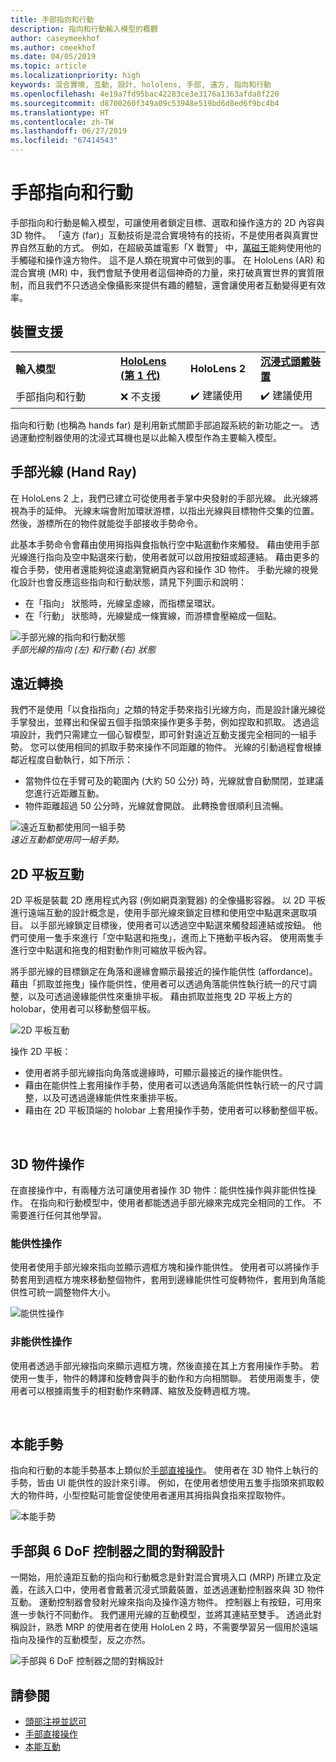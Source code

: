 ```yaml
---
title: 手部指向和行動
description: 指向和行動輸入模型的概觀
author: caseymeekhof
ms.author: cmeekhof
ms.date: 04/05/2019
ms.topic: article
ms.localizationpriority: high
keywords: 混合實境, 互動, 設計, hololens, 手部, 遠方, 指向和行動
ms.openlocfilehash: 4e19a7fd95bac42283ce3e3176a1363afda8f220
ms.sourcegitcommit: d8700260f349a09c53948e519bd6d8ed6f9bc4b4
ms.translationtype: HT
ms.contentlocale: zh-TW
ms.lasthandoff: 06/27/2019
ms.locfileid: "67414543"
---
```

# <a name="point-and-commit-with-hands"></a>手部指向和行動
手部指向和行動是輸入模型，可讓使用者鎖定目標、選取和操作遠方的 2D 內容與 3D 物件。 「遠方 (far)」互動技術是混合實境特有的技術，不是使用者與真實世界自然互動的方式。 例如，在超級英雄電影「X 戰警」  中，[萬磁王](https://en.wikipedia.org/wiki/Magneto_(comics))能夠使用他的手觸碰和操作遠方物件。 這不是人類在現實中可做到的事。 在 HoloLens (AR) 和混合實境 (MR) 中，我們會賦予使用者這個神奇的力量，來打破真實世界的實質限制，而且我們不只透過全像攝影來提供有趣的體驗，還會讓使用者互動變得更有效率。

## <a name="device-support"></a>裝置支援

<table>
<colgroup>
    <col width="33%" />
    <col width="22%" />
    <col width="22%" />
    <col width="22%" />
</colgroup>
<tr>
     <td><strong>輸入模型</strong></td>
     <td><a href="hololens-hardware-details.md"><strong>HoloLens (第 1 代)</strong></a></td>
     <td><strong>HoloLens 2</strong></td>
     <td><a href="immersive-headset-hardware-details.md"><strong>沉浸式頭戴裝置</strong></a></td>
</tr>
<tr>
     <td>手部指向和行動</td>
     <td>❌ 不支援</td>
     <td>✔️ 建議使用</td>
     <td>✔️ 建議使用</td>
</tr>
</table>


指向和行動 (也稱為 hands far) 是利用新式關節手部追蹤系統的新功能之一。 透過運動控制器使用的沈浸式耳機也是以此輸入模型作為主要輸入模型。

## <a name="hand-rays"></a>手部光線 (Hand Ray)

在 HoloLens 2 上，我們已建立可從使用者手掌中央發射的手部光線。 此光線將視為手的延伸。 光線末端會附加環狀游標，以指出光線與目標物件交集的位置。 然後，游標所在的物件就能從手部接收手勢命令。

此基本手勢命令會藉由使用拇指與食指執行空中點選動作來觸發。 藉由使用手部光線進行指向及空中點選來行動，使用者就可以啟用按鈕或超連結。 藉由更多的複合手勢，使用者還能夠從遠處瀏覽網頁內容和操作 3D 物件。 手動光線的視覺化設計也會反應這些指向和行動狀態，請見下列圖示和說明： 

* 在「指向」  狀態時，光線呈虛線，而指標呈環狀。
* 在「行動」  狀態時，光線變成一條實線，而游標會壓縮成一個點。

![手部光線的指向和行動狀態](images/Hand-Rays-720px.jpg)<br>
*手部光線的指向 (左) 和行動 (右) 狀態*

## <a name="transition-between-near-and-far"></a>遠近轉換

我們不是使用「以食指指向」之類的特定手勢來指引光線方向，而是設計讓光線從手掌發出，並釋出和保留五個手指頭來操作更多手勢，例如捏取和抓取。 透過這項設計，我們只需建立一個心智模型，即可針對遠近互動支援完全相同的一組手勢。 您可以使用相同的抓取手勢來操作不同距離的物件。 光線的引動過程會根據鄰近程度自動執行，如下所示：

*  當物件位在手臂可及的範圍內 (大約 50 公分) 時，光線就會自動關閉，並建議您進行近距離互動。
*  物件距離超過 50 公分時，光線就會開啟。 此轉換會很順利且流暢。

![遠近互動都使用同一組手勢](images/Transition-Between-Near-And-Far-720px.jpg)<br>
*遠近互動都使用同一組手勢。*

## <a name="2d-slate-interaction"></a>2D 平板互動

2D 平板是裝載 2D 應用程式內容 (例如網頁瀏覽器) 的全像攝影容器。 以 2D 平板進行遠端互動的設計概念是，使用手部光線來鎖定目標和使用空中點選來選取項目。 以手部光線鎖定目標後，使用者可以透過空中點選來觸發超連結或按鈕。 他們可使用一隻手來進行「空中點選和拖曳」，進而上下捲動平板內容。 使用兩隻手進行空中點選和拖曳的相對動作則可縮放平板內容。

將手部光線的目標鎖定在角落和邊緣會顯示最接近的操作能供性 (affordance)。 藉由「抓取並拖曳」操作能供性，使用者可以透過角落能供性執行統一的尺寸調整，以及可透過邊緣能供性來重排平板。 藉由抓取並拖曳 2D 平板上方的 holobar，使用者可以移動整個平板。

![2D 平板互動](images/2D-Slate-Interaction-Far-720px.jpg)

操作 2D 平板：<br>

* 使用者將手部光線指向角落或邊緣時，可顯示最接近的操作能供性。 
* 藉由在能供性上套用操作手勢，使用者可以透過角落能供性執行統一的尺寸調整，以及可透過邊緣能供性來重排平板。 
* 藉由在 2D 平板頂端的 holobar 上套用操作手勢，使用者可以移動整個平板。<br>

<br>

## <a name="3d-object-manipulation"></a>3D 物件操作

在直接操作中，有兩種方法可讓使用者操作 3D 物件：能供性操作與非能供性操作。 在指向和行動模型中，使用者都能透過手部光線來完成完全相同的工作。 不需要進行任何其他學習。<br>

### <a name="affordance-based-manipulation"></a>能供性操作
使用者使用手部光線來指向並顯示週框方塊和操作能供性。 使用者可以將操作手勢套用到週框方塊來移動整個物件，套用到邊緣能供性可旋轉物件，套用到角落能供性可統一調整物件大小。 <br>

![能供性操作](images/3D-Object-Manipulation-Far-720px.jpg) <br>


### <a name="non-affordance-based-manipulation"></a>非能供性操作
使用者透過手部光線指向來顯示週框方塊，然後直接在其上方套用操作手勢。 若使用一隻手，物件的轉譯和旋轉會與手的動作和方向相關聯。 若使用兩隻手，使用者可以根據兩隻手的相對動作來轉譯、縮放及旋轉週框方塊。<br>

<br>

## <a name="instinctual-gestures"></a>本能手勢
指向和行動的本能手勢基本上類似於[手部直接操作](direct-manipulation.md)。 使用者在 3D 物件上執行的手勢，皆由 UI 能供性的設計來引導。 例如，在使用者想使用五隻手指頭來抓取較大的物件時，小型控點可能會促使使用者運用其拇指與食指來捏取物件。

![本能手勢](images/Instinctual-Gestures-Far-720px.jpg)<br>

## <a name="symmetric-design-between-hands-and-6-dof-controller"></a>手部與 6 DoF 控制器之間的對稱設計 
一開始，用於遠距互動的指向和行動概念是針對混合實境入口 (MRP) 所建立及定義，在該入口中，使用者會戴著沉浸式頭戴裝置，並透過運動控制器來與 3D 物件互動。 運動控制器會發射光線來指向及操作遠方物件。 控制器上有按鈕，可用來進一步執行不同動作。 我們運用光線的互動模型，並將其連結至雙手。 透過此對稱設計，熟悉 MRP 的使用者在使用 HoloLen 2 時，不需要學習另一個用於遠端指向及操作的互動模型，反之亦然。    

![手部與 6 DoF 控制器之間的對稱設計](images/Symmetric-Design-For-Rays-720px.jpg)<br>


## <a name="see-also"></a>請參閱
* [頭部注視並認可](gaze-and-commit.md)
* [手部直接操作](direct-manipulation.md)
* [本能互動](interaction-fundamentals.md)

